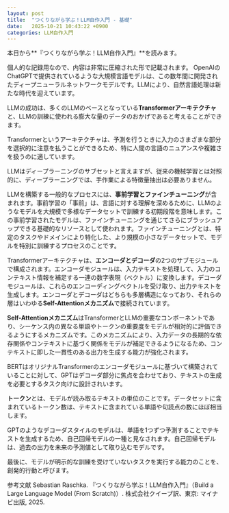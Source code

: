 ```yaml
---
layout: post
title:  "つくりながら学ぶ！LLM自作入門 - 基礎"
date:   2025-10-21 10:43:22 +0900
categories: LLM自作入門
---
```




本日から**『つくりながら学ぶ！LLM自作入門』**を読みます。

個人的な記録用なので、内容は非常に圧縮された形で記載されます。
​
OpenAIのChatGPTで提供されているような大規模言語モデルは、この数年間に開発されたディープニューラルネットワークモデルです。LLMにより、自然言語処理は新たな時代を迎えています。

LLMの成功は、多くのLLMのベースとなっている**Transformerアーキテクチャ**と、LLMの訓練に使われる膨大な量のデータのおかげであると考えることができます。

​
Transformerというアーキテクチャは、予測を行うときに入力のさまざまな部分を選択的に注意を払うことができるため、特に人間の言語のニュアンスや複雑さを扱うのに適しています。

​
LLMはディープラーニングのサブセットと言えますが、従来の機械学習とは対照的に、ディープラーニングでは、手作業による特徴量抽出は必要ありません。


LLMを構築する一般的なプロセスには、**事前学習とファインチューニング**が含まれます。事前学習の「事前」は、言語に対する理解を深めるために、LLMのようなモデルを大規模で多様なデータセットで訓練する初期段階を意味します。この事前学習されたモデルは、ファインチューニングを通じてさらにブラッシュアップできる基礎的なリソースとして使われます。ファインチューニングとは、特定のタスクやドメインにより特化した、より規模の小さなデータセットで、モデルを特別に訓練するプロセスのことです。


Transformerアーキテクチャは、**エンコーダとデコーダ**の2つのサブモジュールで構成されます。エンコーダモジュールは、入力テキストを処理して、入力のコンテキスト情報を補足する一連の数字表現（ベクトル）に変換します。デコーダモジュールは、これらのエンコーディングベクトルを受け取り、出力テキストを生成します。エンコーダとデコーダはどちらも多層構造になっており、それらの層はいわゆる**Self-Attentionメカニズム**で接続されています。

​
**Self-Attentionメカニズム**はTransformerとLLMの重要なコンポーネントであり、シーケンス内の異なる単語やトークンの重要度をモデルが相対的に評価できるようにするメカニズムです。このメカニズムにより、入力データの長期的な依存関係やコンテキストに基づく関係をモデルが補足できるようになるため、コンテキストに即した一貫性のある出力を生成する能力が強化されます。

​
BERTはオリジナルTransformerのエンコーダモジュールに基づいて構築されていることに対して、GPTはデコーダ部分に焦点を合わせており、テキストの生成を必要とするタスク向けに設計されいます。


**トークン**とは、モデルが読み取るテキストの単位のことです。データセットに含まれているトークン数は、テキストに含まれている単語や句読点の数にほぼ相当します。

​
GPTのようなデコーダスタイルのモデルは、単語を1つずつ予測することでテキストを生成するため、自己回帰モデルの一種と見なされます。自己回帰モデルは、過去の出力を未来の予測値として取り込むモデルです。


最後に、モデルが明示的な訓練を受けていないタスクを実行する能力のことを、創発的行動と呼びます。



参考文献
Sebastian Raschka. 『つくりながら学ぶ！LLM自作入門』（Build a Large Language Model (From Scratch)）. 株式会社クイープ訳、東京: マイナビ出版, 2025.